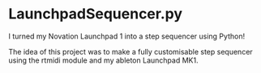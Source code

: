 # LaunchpadSequencer.py
I turned my Novation Launchpad 1 into a step sequencer using Python!

The idea of this project was to make a fully customisable step sequencer using the rtmidi module and my ableton Launchpad MK1.
